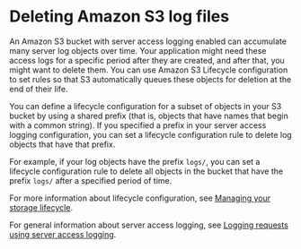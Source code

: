 # Deleting Amazon S3 log files<a name="deleting-log-files-lifecycle"></a>

An Amazon S3 bucket with server access logging enabled can accumulate many server log objects over time\. Your application might need these access logs for a specific period after they are created, and after that, you might want to delete them\. You can use Amazon S3 Lifecycle configuration to set rules so that S3 automatically queues these objects for deletion at the end of their life\. 

You can define a lifecycle configuration for a subset of objects in your S3 bucket by using a shared prefix \(that is, objects that have names that begin with a common string\)\. If you specified a prefix in your server access logging configuration, you can set a lifecycle configuration rule to delete log objects that have that prefix\. 

For example, if your log objects have the prefix `logs/`, you can set a lifecycle configuration rule to delete all objects in the bucket that have the prefix `logs/` after a specified period of time\. 

For more information about lifecycle configuration, see [Managing your storage lifecycle](object-lifecycle-mgmt.md)\.

For general information about server access logging, see [Logging requests using server access logging](ServerLogs.md)\.